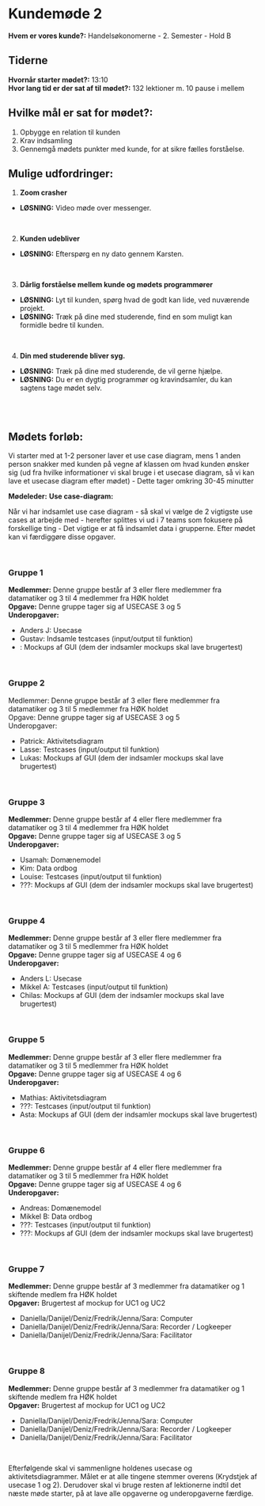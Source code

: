 # Kundemøde 2

**Hvem er vores kunde?:** Handelsøkonomerne - 2. Semester - Hold B

## Tiderne 
**Hvornår starter mødet?:** 13:10
<br/>
**Hvor lang tid er der sat af til mødet?:** 132 lektioner m. 10 pause i mellem

## Hvilke mål er sat for mødet?:
1. Opbygge en relation til kunden
2. Krav indsamling
3. Gennemgå mødets punkter med kunde, for at sikre fælles forståelse.

## Mulige udfordringer:
1. **Zoom crasher**
- **LØSNING:** Video møde over messenger.
<br/>

2. **Kunden udebliver**
- **LØSNING:** Efterspørg en ny dato gennem Karsten.
<br/>

3. **Dårlig forståelse mellem kunde og mødets programmører**
- **LØSNING:** Lyt til kunden, spørg hvad de godt kan lide, ved nuværende projekt. 
- **LØSNING:** Træk på dine med studerende, find en som muligt kan formidle bedre til kunden.
<br/>

4. **Din med studerende bliver syg.**
- **LØSNING:** Træk på dine med studerende, de vil gerne hjælpe.
- **LØSNING:** Du er en dygtig programmør og kravindsamler, du kan sagtens tage mødet selv.
<br/>
<br/>

## Mødets forløb:
Vi starter med at 1-2 personer laver et use case diagram, mens 1 anden person snakker med kunden på vegne af klassen om hvad kunden ønsker sig (ud fra hvilke informationer vi skal bruge i et usecase diagram, så vi kan lave et usecase diagram efter mødet) - Dette tager omkring 30-45 minutter

**Mødeleder:** 
**Use case-diagram:** 


Når vi har indsamlet use case diagram - så skal vi vælge de 2 vigtigste use cases at arbejde med - herefter splittes vi ud i 7 teams som fokusere på forskellige ting -  Det vigtige er at få indsamlet data i grupperne. Efter mødet kan vi færdiggøre disse opgaver. 

<br/>

### Gruppe 1
**Medlemmer:** Denne gruppe består af 3 eller flere medlemmer fra datamatiker og 3 til 4 medlemmer fra HØK holdet
<br/>
**Opgave:** Denne gruppe tager sig af USECASE 3 og 5
<br/>
**Underopgaver:**
- Anders J: Usecase
- Gustav: Indsamle testcases (input/output til funktion)
- : Mockups af GUI (dem der indsamler mockups skal lave brugertest)

<br/>

### Gruppe 2 
Medlemmer: Denne gruppe består af 3 eller flere medlemmer fra datamatiker og 3 til 5 medlemmer fra HØK holdet
<br/>
Opgave: Denne gruppe tager sig af USECASE 3 og 5
<br/>
Underopgaver: 
- Patrick: Aktivitetsdiagram
- Lasse: Testcases (input/output til funktion)
- Lukas: Mockups af GUI (dem der indsamler mockups skal lave brugertest)

<br/>

### Gruppe 3
**Medlemmer:** Denne gruppe består af 4 eller flere medlemmer fra datamatiker og 3 til 4 medlemmer fra HØK holdet
<br/>
**Opgave:** Denne gruppe tager sig af USECASE 3 og 5
<br/>
**Underopgaver:**
- Usamah: Domænemodel
- Kim: Data ordbog
- Louise: Testcases (input/output til funktion)
- ???: Mockups af GUI (dem der indsamler mockups skal lave brugertest)

<br/>

### Gruppe 4 
**Medlemmer:** Denne gruppe består af 3 eller flere medlemmer fra datamatiker og 3 til 5 medlemmer fra HØK holdet
<br/>
**Opgave:** Denne gruppe tager sig af USECASE 4 og 6
<br/>
**Underopgaver:**
- Anders L: Usecase 
- Mikkel A: Testcases (input/output til funktion)
- Chilas: Mockups af GUI (dem der indsamler mockups skal lave brugertest)

<br/>

### Gruppe 5 
**Medlemmer:** Denne gruppe består af 3 eller flere medlemmer fra datamatiker og 3 til 5 medlemmer fra HØK holdet
<br/>
**Opgave:** Denne gruppe tager sig af USECASE 4 og 6
<br/>
**Underopgaver:**
- Mathias: Aktivitetsdiagram
- ???: Testcases (input/output til funktion)
- Asta: Mockups af GUI (dem der indsamler mockups skal lave brugertest)

<br/>

### Gruppe 6 
**Medlemmer:** Denne gruppe består af 4 eller flere medlemmer fra datamatiker og 3 til 5 medlemmer fra HØK holdet
<br/>
**Opgave:** Denne gruppe tager sig af USECASE 4 og 6
<br/>
**Underopgaver:**
- Andreas: Domænemodel
- Mikkel B: Data ordbog
- ???: Testcases (input/output til funktion)
- ???: Mockups af GUI (dem der indsamler mockups skal lave brugertest)

<br/>

### Gruppe 7
**Medlemmer:** Denne gruppe består af 3 medlemmer fra datamatiker og 1 skiftende medlem fra HØK holdet
<br/>
**Opgaver:** Brugertest af mockup for UC1 og UC2
- Daniella/Danijel/Deniz/Fredrik/Jenna/Sara: Computer 
- Daniella/Danijel/Deniz/Fredrik/Jenna/Sara: Recorder / Logkeeper
- Daniella/Danijel/Deniz/Fredrik/Jenna/Sara: Facilitator

<br/>

### Gruppe 8
**Medlemmer:** Denne gruppe består af 3 medlemmer fra datamatiker og 1 skiftende medlem fra HØK holdet
<br/>
**Opgaver:** Brugertest af mockup for UC1 og UC2
- Daniella/Danijel/Deniz/Fredrik/Jenna/Sara: Computer 
- Daniella/Danijel/Deniz/Fredrik/Jenna/Sara: Recorder / Logkeeper
- Daniella/Danijel/Deniz/Fredrik/Jenna/Sara: Facilitator

<br/>

Efterfølgende skal vi sammenligne holdenes usecase og aktivitetsdiagrammer. Målet er at alle tingene stemmer overens (Krydstjek af usecase 1 og 2). Derudover skal vi bruge resten af lektionerne indtil det næste møde starter, på at lave alle opgaverne og underopgaverne færdige.
